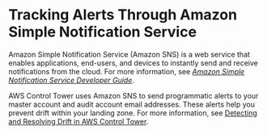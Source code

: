 # Tracking Alerts Through Amazon Simple Notification Service<a name="sns"></a>

Amazon Simple Notification Service \(Amazon SNS\) is a web service that enables applications, end\-users, and devices to instantly send and receive notifications from the cloud\. For more information, see *[Amazon Simple Notification Service Developer Guide](https://docs.aws.amazon.com/sns/latest/dg/)*\.

AWS Control Tower uses Amazon SNS to send programmatic alerts to your master account and audit account email addresses\. These alerts help you prevent drift within your landing zone\. For more information, see [Detecting and Resolving Drift in AWS Control Tower](drift.md)\. 